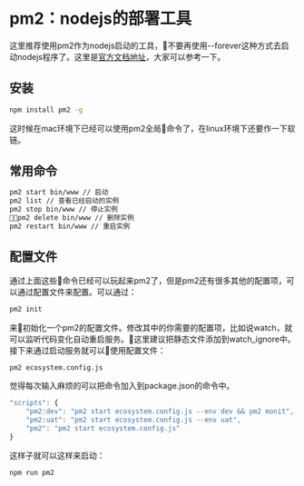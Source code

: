 # pm2：nodejs的部署工具

这里推荐使用pm2作为nodejs启动的工具，不要再使用--forever这种方式去启动nodejs程序了。这里是[官方文档地址](http://pm2.keymetrics.io/)，大家可以参考一下。

## 安装

```bash
npm install pm2 -g
```

这时候在mac环境下已经可以使用pm2全局命令了，在linux环境下还要作一下软链。

## 常用命令

``` bash
pm2 start bin/www // 启动
pm2 list // 查看已经启动的实例
pm2 stop bin/www // 停止实例
pm2 delete bin/www // 删除实例
pm2 restart bin/www // 重启实例
```

## 配置文件

通过上面这些命令已经可以玩起来pm2了，但是pm2还有很多其他的配置项，可以通过配置文件来配置。可以通过：

```bash
pm2 init
```

来初始化一个pm2的配置文件。修改其中的你需要的配置项，比如说watch，就可以监听代码变化自动重启服务。这里建议把静态文件添加到watch_ignore中。接下来通过启动服务就可以使用配置文件：

```bash
pm2 ecosystem.config.js
```

觉得每次输入麻烦的可以把命令加入到package.json的命令中。

``` js
"scripts": {
    "pm2:dev": "pm2 start ecosystem.config.js --env dev && pm2 monit",
    "pm2:uat": "pm2 start ecosystem.config.js --env uat",
    "pm2": "pm2 start ecosystem.config.js"
}
```

这样子就可以这样来启动：

``` bash
npm run pm2
```
